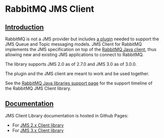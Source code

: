 <!--
Copyright (c) 2007-2022 VMware, Inc. or its affiliates.

All rights reserved. This program and the accompanying materials
are made available under the terms of the under the Apache License,
Version 2.0 (the "License”); you may not use this file except in compliance
with the License. You may obtain a copy of the License at

https://www.apache.org/licenses/LICENSE-2.0

Unless required by applicable law or agreed to in writing, software
distributed under the License is distributed on an "AS IS" BASIS,
WITHOUT WARRANTIES OR CONDITIONS OF ANY KIND, either express or implied.
See the License for the specific language governing permissions and
limitations under the License.
-->

# RabbitMQ JMS Client

## <a id="introduction" class="anchor" href="#introduction">Introduction</a>

RabbitMQ is not a JMS provider but includes [a plugin](https://github.com/rabbitmq/rabbitmq-server/tree/v3.9.x/deps/rabbitmq_jms_topic_exchange)
needed to support the JMS Queue and Topic messaging models. JMS Client
for RabbitMQ implements the JMS specification on top of the
[RabbitMQ Java client](./api-guide.html), thus allowing new and
existing JMS applications to connect to RabbitMQ.

The library supports JMS 2.0 as of 2.7.0 and JMS 3.0 as of 3.0.0.

The plugin and the JMS client are meant to work and be used together.

See the [RabbitMQ Java libraries support page](./java-versions.html) for the support timeline
of the RabbitMQ JMS Client library.

## <a id="introduction" class="anchor" href="#documentation">Documentation</a>

JMS Client Library documentation is hosted in Github Pages:

- For [JMS 2.x Client library](https://rabbitmq.github.io/rabbitmq-jms-client/2.x/snapshot/htmlsingle/index.html#introduction)
- For [JMS 3.x Client library](https://rabbitmq.github.io/rabbitmq-jms-client/3.x/snapshot/htmlsingle/index.html#introduction)
